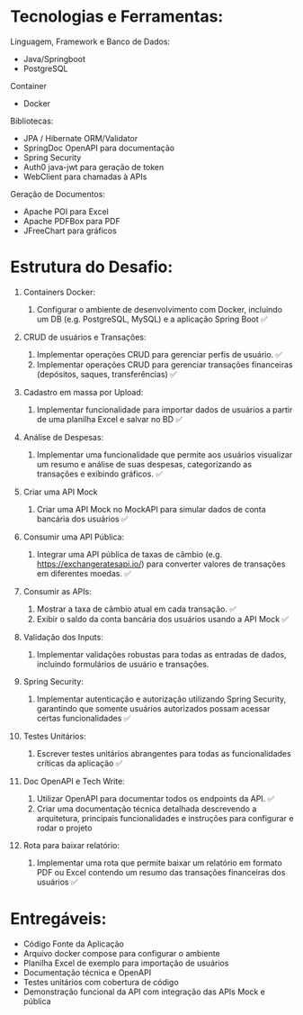 # Tecnologias e Ferramentas:
Linguagem, Framework e Banco de Dados:
- Java/Springboot
- PostgreSQL

Container
- Docker

Bibliotecas:
- JPA / Hibernate ORM/Validator
- SpringDoc OpenAPI para documentação
- Spring Security 
- Auth0 java-jwt para geração de token
- WebClient para chamadas à APIs

Geração de Documentos:
- Apache POI para Excel
- Apache PDFBox para PDF 
- JFreeChart para gráficos


# Estrutura do Desafio:

1. Containers Docker:
    1. Configurar o ambiente de desenvolvimento com Docker, incluindo um DB (e.g. PostgreSQL, MySQL) e a aplicação Spring Boot :white_check_mark:


2. CRUD de usuários e Transações:
    1. Implementar operações CRUD para gerenciar perfis de usuário. :white_check_mark:
    2. Implementar operações CRUD para gerenciar transações financeiras (depósitos, saques, transferências) :white_check_mark:


3. Cadastro em massa por Upload:
    1. Implementar funcionalidade para importar dados de usuários a partir de uma planilha Excel e salvar no BD :white_check_mark:


4. Análise de Despesas:
    1. Implementar uma funcionalidade que permite aos usuários visualizar um resumo e análise de suas despesas, categorizando as transações e exibindo gráficos. :white_check_mark:


5. Criar uma API Mock
    1. Criar uma API Mock no MockAPI para simular dados de conta bancária dos usuários :white_check_mark:


6. Consumir uma API Pública:
    1. Integrar uma API pública de taxas de câmbio (e.g. https://exchangeratesapi.io/) para converter valores de transações em diferentes moedas. :white_check_mark:


7. Consumir as APIs:
    1. Mostrar a taxa de câmbio atual em cada transação. :white_check_mark:
    2. Exibir o saldo da conta bancária dos usuários usando a API Mock :white_check_mark:


8. Validação dos Inputs:
    1. Implementar validações robustas para todas as entradas de dados, incluindo formulários de usuário e transações.


9. Spring Security:
    1. Implementar autenticação e autorização utilizando Spring Security, garantindo que somente usuários autorizados possam acessar certas funcionalidades :white_check_mark:


10. Testes Unitários:
    1. Escrever testes unitários abrangentes para todas as funcionalidades críticas da aplicação :white_check_mark:


11. Doc OpenAPI e Tech Write:
    1. Utilizar OpenAPI para documentar todos os endpoints da API. :white_check_mark:
    2. Criar uma documentação técnica detalhada descrevendo a arquitetura, principais funcionalidades e instruções para configurar e rodar o projeto


12. Rota para baixar relatório:
    1. Implementar uma rota que permite baixar um relatório em formato PDF ou Excel contendo um resumo das transações financeiras dos usuários :white_check_mark:

# Entregáveis:
- Código Fonte da Aplicação
- Arquivo docker compose para configurar o ambiente
- Planilha Excel de exemplo para importação de usuários
- Documentação técnica e OpenAPI
- Testes unitários com cobertura de código
- Demonstração funcional da API com integração das APIs Mock e pública